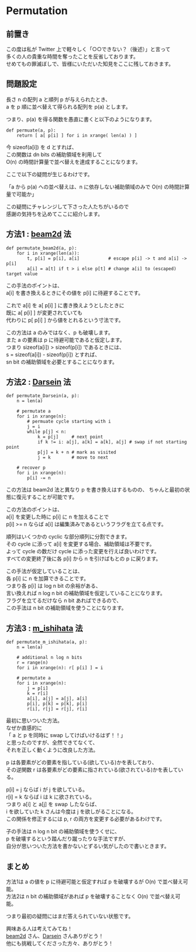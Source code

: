 # Permutation

## 前置き

この度は私が Twitter 上で軽々しく「○○できない？（後述）」と言って  
多くの人の貴重な時間を奪ったことを反省しております。  
せめてもの罪滅ぼしで、皆様にいただいた知見をここに残しておきます。

## 問題設定

長さ n の配列 a と順列 p が与えられたとき、  
a を p 順に並べ替えて得られる配列を p(a) とします。  

つまり、p(a) を得る関数を愚直に書くと以下のようになります。

    def permuate(a, p):
        return [ a[ p[i] ] for i in xrange( len(a) ) ]

今 sizeof(a[i]) を d とすれば、  
この関数は dn bits の補助領域を利用して  
O(n) の時間計算量で並べ替えを達成することになります。  

ここで以下の疑問が生じるわけです。

「a から p(a) への並べ替えは、n に依存しない補助領域のみで O(n) の時間計算量で可能か」

この疑問にチャレンジして下さった人たちがいるので  
感謝の気持ちを込めてここに紹介します。


## 方法1 : [beam2d][beam2d] 法

    def permutate_beam2d(a, p):
        for i in xrange(len(a)):
            t, p[i] = p[i], a[i]           # escape p[i] -> t and a[i] -> p[i]
            a[i] = a[t] if t > i else p[t] # change a[i] to (escaped) target value

この手法のポイントは、  
a[i] を書き換えるときにその値を p[i] に待避することです。  

これで a[i] を a[ p[i] ] に書き換えようとしたときに  
既に a[ p[i] ] が変更されていても  
代わりに p[ p[i] ] から値をとれるという寸法です。  

この方法は a のみではなく、p も破壊します。  
また a の要素は p に待避可能であると仮定します。  
つまり sizeof(a[i]) > sizeof(p[i]) であるときには、  
s = sizeof(a[i]) - sizeof(p[i]) とすれば、  
sn bit の補助領域を必要とすることになります。


## 方法2 : [Darsein][Darsein] 法

    def permutate_Darsein(a, p):
        n = len(a)

        # permutate a
        for i in xrange(n):
            # permuate cycle starting with i
            j = i
            while p[j] < n:
                k = p[j]     # next point
                if k != i: a[j], a[k] = a[k], a[j] # swap if not starting point
                p[j] = k + n # mark as visited
                j = k        # move to next

        # recover p
        for i in xrange(n):
            p[i] -= n

この方法は beam2d 法と異なり p を書き換えはするものの、
ちゃんと最初の状態に復元することが可能です。

この方法のポイントは、  
a[i] を変更した時に p[i] に n を加えることで  
p[i] >= n ならば a[i] は編集済みであるというフラグを立てる点です。  

順列はいくつかの cyclic な部分順列に分割できます。  
その cycle に添って a[i] を変更する場合、補助領域は不要です。  
よって cycle の数だけ cycle に添った変更を行えば良いわけです。  
すべての変更終了後に各 p[i] から n を引けばもとの p に戻ります。

この手法が仮定していることは、  
各 p[i] に n を加算できることです。  
つまり各 p[i] は log n bit の余裕がある、  
言い換えれば n log n bit の補助領域を仮定していることになります。  
フラグを立てるだけなら n bit あればできるので、  
この手法は n bit の補助領域を使うことになります。


## 方法3 : [m_ishihata][m_ishihata] 法

    def permutate_m_ishihata(a, p):
        n = len(a)

        # additional n log n bits
        r = range(n)
        for i in xrange(n): r[ p[i] ] = i

        # permutate a
        for i in xrange(n):
            j = p[i]
            k = r[i]
            a[i], a[j] = a[j], a[i]
            p[i], p[k] = p[k], p[i]
            r[i], r[j] = r[j], r[i]

最初に思いついた方法。  
なぜか直感的に  
「 a と p を同時に swap してけばいけるはず！！」  
と思ったのですが、全然できてなくて、  
それを正しく動くように改良した方法。  

p は各要素がどの要素を指している(欲している)かを表しており、  
その逆関数 r は各要素がどの要素に指されている(欲されている)かを表している。  

p[i] = j ならば i が j を欲している。  
r[i] = k ならば i は k に欲されている。  
つまり a[i] と a[j] を swap したならば、  
i を欲していた k さんは今度は j を欲しがることになる。  
この関係を修正するには p, r の両方を変更する必要があるわけです。  

子の手法は n log n bit の補助領域を使うくせに、  
p を破壊するという踏んだり蹴ったりな手法ですが、  
自分が思いついた方法を書かないとずるい気がしたので書いときます。


## まとめ

方法1は a の値を p に待避可能と仮定すれば p を破壊するが O(n) で並べ替え可能。  
方法2は n bit の補助領域があれば p を破壊することなく O(n) で並べ替え可能。  

つまり最初の疑問にはまだ答えられていない状態です。  

興味ある人は考えてみてね！  
[beam2d][beam2d] さん、[Darsein][Darsein] さんありがとう！  
他にも挑戦してくださった方々、ありがとう！

[beam2d]: https://twitter.com/beam2d "beam2d"
[Darsein]: https://twitter.com/Darsein "Darsein"
[m_ishihata]: https://twitter.com/m_ishihata "m_ishihata"
